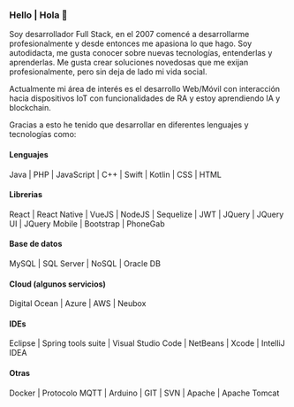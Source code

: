 ### Hello | Hola  👋


Soy desarrollador Full Stack, en el 2007 comencé a desarrollarme profesionalmente y desde entonces me apasiona lo que hago. Soy autodidacta, me gusta conocer sobre nuevas tecnologías, entenderlas y aprenderlas. Me gusta crear soluciones novedosas que me exijan profesionalmente, pero sin deja de lado mi vida social. 

Actualmente mi área de interés es el desarrollo Web/Móvil con interacción hacia dispositivos IoT con funcionalidades de RA y estoy aprendiendo IA y blockchain.

Gracias a esto he tenido que desarrollar en diferentes lenguajes y tecnologías como:


#### Lenguajes

Java | PHP | JavaScript | C++ | Swift | Kotlin | CSS | HTML

#### Librerias

React | React Native | VueJS | NodeJS | Sequelize | JWT | JQuery | JQuery UI | JQuery Mobile | Bootstrap | PhoneGab

#### Base de datos

MySQL | SQL Server | NoSQL | Oracle DB

#### Cloud (algunos servicios)

Digital Ocean | Azure | AWS | Neubox

#### IDEs

Eclipse | Spring tools suite | Visual Studio Code | NetBeans | Xcode | IntelliJ IDEA

#### Otras

Docker | Protocolo MQTT | Arduino | GIT | SVN | Apache | Apache Tomcat


